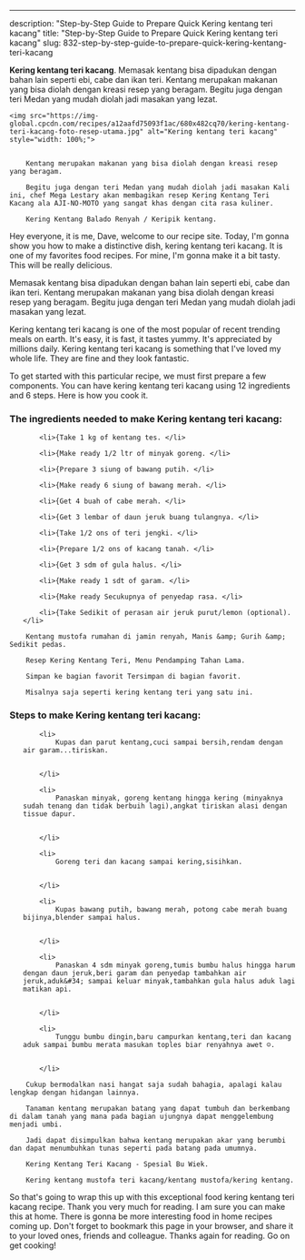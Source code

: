 ---
description: "Step-by-Step Guide to Prepare Quick Kering kentang teri kacang"
title: "Step-by-Step Guide to Prepare Quick Kering kentang teri kacang"
slug: 832-step-by-step-guide-to-prepare-quick-kering-kentang-teri-kacang

<p>
	<strong>Kering kentang teri kacang</strong>. 
	Memasak kentang bisa dipadukan dengan bahan lain seperti ebi, cabe dan ikan teri. Kentang merupakan makanan yang bisa diolah dengan kreasi resep yang beragam. Begitu juga dengan teri Medan yang mudah diolah jadi masakan yang lezat.
</p>
<p>
	
	<img src="https://img-global.cpcdn.com/recipes/a12aafd75093f1ac/680x482cq70/kering-kentang-teri-kacang-foto-resep-utama.jpg" alt="Kering kentang teri kacang" style="width: 100%;">
	
	
		Kentang merupakan makanan yang bisa diolah dengan kreasi resep yang beragam.
	
		Begitu juga dengan teri Medan yang mudah diolah jadi masakan Kali ini, chef Mega Lestary akan membagikan resep Kering Kentang Teri Kacang ala AJI-NO-MOTO yang sangat khas dengan cita rasa kuliner.
	
		Kering Kentang Balado Renyah / Keripik kentang.
	
</p>
<p>
	Hey everyone, it is me, Dave, welcome to our recipe site. Today, I'm gonna show you how to make a distinctive dish, kering kentang teri kacang. It is one of my favorites food recipes. For mine, I'm gonna make it a bit tasty. This will be really delicious.
</p>
	
<p>
	Memasak kentang bisa dipadukan dengan bahan lain seperti ebi, cabe dan ikan teri. Kentang merupakan makanan yang bisa diolah dengan kreasi resep yang beragam. Begitu juga dengan teri Medan yang mudah diolah jadi masakan yang lezat.
</p>
<p>
	Kering kentang teri kacang is one of the most popular of recent trending meals on earth. It's easy, it is fast, it tastes yummy. It's appreciated by millions daily. Kering kentang teri kacang is something that I've loved my whole life. They are fine and they look fantastic.
</p>

<p>
To get started with this particular recipe, we must first prepare a few components. You can have kering kentang teri kacang using 12 ingredients and 6 steps. Here is how you cook it.
</p>

<h3>The ingredients needed to make Kering kentang teri kacang:</h3>

<ol>
	
		<li>{Take 1 kg of kentang tes. </li>
	
		<li>{Make ready 1/2 ltr of minyak goreng. </li>
	
		<li>{Prepare 3 siung of bawang putih. </li>
	
		<li>{Make ready 6 siung of bawang merah. </li>
	
		<li>{Get 4 buah of cabe merah. </li>
	
		<li>{Get 3 lembar of daun jeruk buang tulangnya. </li>
	
		<li>{Take 1/2 ons of teri jengki. </li>
	
		<li>{Prepare 1/2 ons of kacang tanah. </li>
	
		<li>{Get 3 sdm of gula halus. </li>
	
		<li>{Make ready 1 sdt of garam. </li>
	
		<li>{Make ready Secukupnya of penyedap rasa. </li>
	
		<li>{Take Sedikit of perasan air jeruk purut/lemon (optional). </li>
	
</ol>
<p>
	
		Kentang mustofa rumahan di jamin renyah, Manis &amp; Gurih &amp; Sedikit pedas.
	
		Resep Kering Kentang Teri, Menu Pendamping Tahan Lama.
	
		Simpan ke bagian favorit Tersimpan di bagian favorit.
	
		Misalnya saja seperti kering kentang teri yang satu ini.
	
</p>

<h3>Steps to make Kering kentang teri kacang:</h3>

<ol>
	
		<li>
			Kupas dan parut kentang,cuci sampai bersih,rendam dengan air garam...tiriskan.
			
			
		</li>
	
		<li>
			Panaskan minyak, goreng kentang hingga kering (minyaknya sudah tenang dan tidak berbuih lagi),angkat tiriskan alasi dengan tissue dapur.
			
			
		</li>
	
		<li>
			Goreng teri dan kacang sampai kering,sisihkan.
			
			
		</li>
	
		<li>
			Kupas bawang putih, bawang merah, potong cabe merah buang bijinya,blender sampai halus.
			
			
		</li>
	
		<li>
			Panaskan 4 sdm minyak goreng,tumis bumbu halus hingga harum dengan daun jeruk,beri garam dan penyedap tambahkan air jeruk,aduk&#34; sampai keluar minyak,tambahkan gula halus aduk lagi matikan api.
			
			
		</li>
	
		<li>
			Tunggu bumbu dingin,baru campurkan kentang,teri dan kacang aduk sampai bumbu merata masukan toples biar renyahnya awet ☺️.
			
			
		</li>
	
</ol>

<p>
	
		Cukup bermodalkan nasi hangat saja sudah bahagia, apalagi kalau lengkap dengan hidangan lainnya.
	
		Tanaman kentang merupakan batang yang dapat tumbuh dan berkembang di dalam tanah yang mana pada bagian ujungnya dapat menggelembung menjadi umbi.
	
		Jadi dapat disimpulkan bahwa kentang merupakan akar yang berumbi dan dapat menumbuhkan tunas seperti pada batang pada umumnya.
	
		Kering Kentang Teri Kacang - Spesial Bu Wiek.
	
		Kering kentang mustofa teri kacang/kentang mustofa/kering kentang.
	
</p>

<p>
	So that's going to wrap this up with this exceptional food kering kentang teri kacang recipe. Thank you very much for reading. I am sure you can make this at home. There is gonna be more interesting food in home recipes coming up. Don't forget to bookmark this page in your browser, and share it to your loved ones, friends and colleague. Thanks again for reading. Go on get cooking!
</p>
